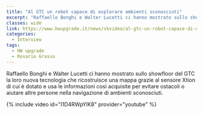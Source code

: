 ```yaml
---
title: "Al GTC un robot capace di esplorare ambienti sconosciuti"
excerpt: "Raffaello Bonghi e Walter Lucetti ci hanno mostrato sullo showfloor del GTC la loro nuova tecnologia che ricostruisce una mappa"
classes: wide
link: https://www.hwupgrade.it/news/skvideo/al-gtc-un-robot-capace-di-esplorare-ambienti-sconosciuti_56500.html
categories:
  - Interview
tags:
  - HW upgrade
  - Rosario Grasso
---
```


Raffaello Bonghi e Walter Lucetti ci hanno mostrato sullo showfloor del GTC la loro nuova tecnologia che ricostruisce una mappa grazie al sensore Xtion di cui è dotato e usa le informazioni così acquisite per evitare ostacoli o aiutare altre persone nella navigazione di ambienti sconosciuti.

{% include video id="I1D4RWpYlK8" provider="youtube" %}
